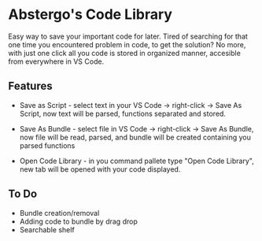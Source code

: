 # Abstergo's Code Library

Easy way to save your important code for later. Tired of searching for that one time you encountered problem in code, to get the solution? No more, with just one click all you code is stored in organized manner, accesible from everywhere in VS Code.

## Features

* Save as Script - select text in your VS Code -> right-click -> Save As Script, now text will be parsed, functions separated and stored.

* Save As Bundle - select file in VS Code -> right-click -> Save As Bundle, now file will be read, parsed, and bundle will be created containing you parsed functions

* Open Code Library - in you command pallete type "Open Code Library", new tab will be opened with your code displayed.

## To Do

* Bundle creation/removal
* Adding code to bundle by drag drop
* Searchable shelf